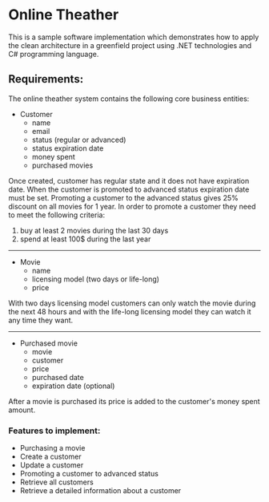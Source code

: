 # Online Theather

This is a sample software implementation which demonstrates how to
apply the clean architecture in a greenfield project using .NET
technologies and C# programming language.

## Requirements:

The online theather system contains the following core business
entities:

* Customer
  * name
  * email
  * status (regular or advanced)
  * status expiration date
  * money spent
  * purchased movies

Once created, customer has regular state and it does not have
expiration date. When the customer is promoted to advanced status
expiration date must be set. Promoting a customer to the advanced
status gives 25% discount on all movies for 1 year. In order to
promote a customer they need to meet the following criteria:

1. buy at least 2 movies during the last 30 days
2. spend at least 100$ during the last year

---

* Movie
  * name
  * licensing model (two days or life-long)
  * price

With two days licensing model customers can only watch the movie
during the next 48 hours and with the life-long licensing model
they can watch it any time they want.

---

* Purchased movie
  * movie
  * customer
  * price
  * purchased date
  * expiration date (optional)

After a movie is purchased its price is added to the customer's
money spent amount.

### Features to implement:

* Purchasing a movie
* Create a customer
* Update a customer
* Promoting a customer to advanced status
* Retrieve all customers
* Retrieve a detailed information about a customer